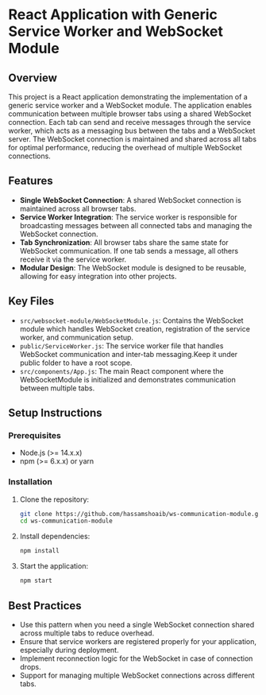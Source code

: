 # React Application with Generic Service Worker and WebSocket Module

## Overview

This project is a React application demonstrating the implementation of a generic service worker and a WebSocket module. The application enables communication between multiple browser tabs using a shared WebSocket connection. Each tab can send and receive messages through the service worker, which acts as a messaging bus between the tabs and a WebSocket server. The WebSocket connection is maintained and shared across all tabs for optimal performance, reducing the overhead of multiple WebSocket connections.

## Features

- **Single WebSocket Connection**: A shared WebSocket connection is maintained across all browser tabs.
- **Service Worker Integration**: The service worker is responsible for broadcasting messages between all connected tabs and managing the WebSocket connection.
- **Tab Synchronization**: All browser tabs share the same state for WebSocket communication. If one tab sends a message, all others receive it via the service worker.
- **Modular Design**: The WebSocket module is designed to be reusable, allowing for easy integration into other projects.

## Key Files

- `src/websocket-module/WebSocketModule.js`: Contains the WebSocket module which handles WebSocket creation, registration of the service worker, and communication setup.
- `public/ServiceWorker.js`: The service worker file that handles WebSocket communication and inter-tab messaging.Keep it under public folder to have a root scope.
- `src/components/App.js`: The main React component where the WebSocketModule is initialized and demonstrates communication between multiple tabs.

## Setup Instructions

### Prerequisites

- Node.js (>= 14.x.x)
- npm (>= 6.x.x) or yarn

### Installation

1. Clone the repository:

   ```bash
   git clone https://github.com/hassamshoaib/ws-communication-module.git
   cd ws-communication-module
   ```

2. Install dependencies:
   ```bash
   npm install
   ```
3. Start the application:
   ```bash
   npm start
   ```

## Best Practices

- Use this pattern when you need a single WebSocket connection shared across multiple tabs to reduce overhead.
- Ensure that service workers are registered properly for your application, especially during deployment.
- Implement reconnection logic for the WebSocket in case of connection drops.
- Support for managing multiple WebSocket connections across different tabs.
